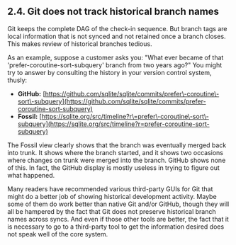 ## 2\.4\. Git does not track historical branch names



Git keeps the complete DAG of the check\-in sequence. But branch
tags are local information that is not synced and not retained
once a branch closes.
This makes review of historical
branches tedious.




As an example, suppose a customer asks you:
"What ever became of that 'prefer\-coroutine\-sort\-subquery' branch
from two years ago?"
You might try to answer by consulting the history in
your version control system, thusly:



* **GitHub:** [https://github.com/sqlite/sqlite/commits/prefer\-coroutine\-sort\-subquery](https://github.com/sqlite/sqlite/commits/prefer-coroutine-sort-subquery)
* **Fossil:** [https://sqlite.org/src/timeline?r\=prefer\-coroutine\-sort\-subquery](https://sqlite.org/src/timeline?r=prefer-coroutine-sort-subquery)



The Fossil view clearly shows that the branch was eventually merged back into
trunk. It shows where the branch started, and it shows two occasions where changes
on trunk were merged into the branch. GitHub shows none of this. In fact, the
GitHub display is mostly useless in trying to figure out what happened.




Many readers have recommended various third\-party GUIs for Git that
might do a better job of showing historical development activity. Maybe
some of them do work better than native Git and/or GitHub, though they
will all be hampered by the fact that Git does not preserve historical
branch names across syncs. And even if those other tools are better,
the fact that it is necessary to go to a third\-party tool to get the information
desired does not speak well of the core system.



